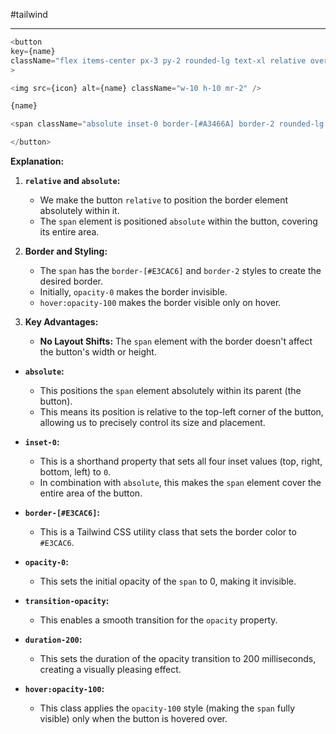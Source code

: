 #tailwind 

----
```javascript
<button
key={name}
className="flex items-center px-3 py-2 rounded-lg text-xl relative overflow-hidden"
>

<img src={icon} alt={name} className="w-10 h-10 mr-2" />

{name}

<span className="absolute inset-0 border-[#A3466A] border-2 rounded-lg opacity-0 transition-opacity duration-100 hover:opacity-100"></span>

</button>
```

**Explanation:**
1. **`relative` and `absolute`:**
    - We make the button `relative` to position the border element absolutely within it.
    - The `span` element is positioned `absolute` within the button, covering its entire area.
      
2. **Border and Styling:**
    - The `span` has the `border-[#E3CAC6]` and `border-2` styles to create the desired border.
    - Initially, `opacity-0` makes the border invisible.
    - `hover:opacity-100` makes the border visible only on hover.
      
3. **Key Advantages:**
    - **No Layout Shifts:** The `span` element with the border doesn't affect the button's width or height.
    
- **`absolute`:**
    - This positions the `span` element absolutely within its parent (the button).
    - This means its position is relative to the top-left corner of the button, allowing us to precisely control its size and placement.

- **`inset-0`:**
    - This is a shorthand property that sets all four inset values (top, right, bottom, left) to `0`.
    - In combination with `absolute`, this makes the `span` element cover the entire area of the button.
      
- **`border-[#E3CAC6]`:**
    - This is a Tailwind CSS utility class that sets the border color to `#E3CAC6`.
      
- **`opacity-0`:**
    - This sets the initial opacity of the `span` to 0, making it invisible.
    
- **`transition-opacity`:**
    - This enables a smooth transition for the `opacity` property.
      
- **`duration-200`:**
    - This sets the duration of the opacity transition to 200 milliseconds, creating a visually pleasing effect.
      
- **`hover:opacity-100`:**
    - This class applies the `opacity-100` style (making the `span` fully visible) only when the button is hovered over.